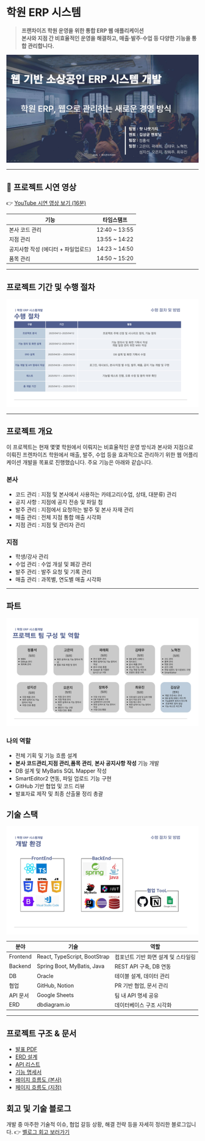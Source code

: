 # 학원 ERP 시스템

> **프랜차이즈 학원 운영을 위한 통합 ERP 웹 애플리케이션**  
> **본사와 지점 간 비효율적인 운영을 해결하고, 매출·발주·수업 등 다양한 기능을 통합 관리합니다.**
 

![slide1](./docs/slide_01.jpg)

---
## 🎥 프로젝트 시연 영상  
👉 [YouTube 시연 영상 보기 (16분)](https://www.youtube.com/watch?v=thHJxVCFyTI)

| 기능 | 타임스탬프 |
|------|-------------|
| 본사 코드 관리 | 12:40 ~ 13:55 |
| 지점 관리 | 13:55 ~ 14:22 |
| 공지사항 작성 (에디터 + 파일업로드) | 14:23 ~  14:50 |
| 품목 관리 | 14:50 ~ 15:20 |

---
## 프로젝트 기간 및 수행 절차
![slide1](./docs/slide_12.jpg)

---

## 프로젝트 개요
이 프로젝트는 현재 몇몇 학원에서 이뤄지는 비효율적인 운영 방식과 본사와 지점으로 이뤄진 프렌차이즈 학원에서 매출, 발주, 수업 등을 효과적으로 관리하기 위한 웹 어플리케이션 개발을 목표로 진행했습니다. 주요 기능은 아래와 같습니다.
### 본사
- 코드 관리 : 지점 및 본사에서 사용하는 카테고리(수업, 상태, 대분류) 관리
- 공지 사항 : 지점에 공지 전송 및 파일 첨
- 발주 관리 : 지점에서 요청하는 발주 및 본사 자재 관리
- 매출 관리 : 전체 지점 통합 매출 시각화
- 지점 관리 : 지점 및 관리자 관리
### 지점 
- 학생/강사 관리
- 수업 관리 : 수업 개설 및 폐강 관리
- 발주 관리 : 발주 요청 및 기록 관리
- 매출 관리 : 과목별, 연도별 매출 시각화 

---


## 파트
![slide1](./docs/slide_10.jpg)

### 나의 역할
- 전체 기획 및 기능 흐름 설계
- **본사 코드관리,지점 관리,품목 관리**, **본사 공지사항 작성** 기능 개발
- DB 설계 및 MyBatis SQL Mapper 작성
- SmartEditor2 연동, 파일 업로드 기능 구현
- GitHub 기반 협업 및 코드 리뷰
- 발표자료 제작 및 최종 산출물 정리 총괄
## 기술 스택
![slide1](./docs/slide_13.jpg)

| 분야 | 기술 | 역할 |
|------|------|------|
| Frontend | React, TypeScript, BootStrap |컴포넌트 기반 화면 설계 및 스타일링|
| Backend | Spring Boot, MyBatis, Java |REST API 구축, DB 연동|
| DB | Oracle | 테이블 설계, 데이터 관리 | 테이블 설계, 데이터 관리 |
| 협업 | GitHub, Notion | PR 기반 협업, 문서 관리 |
| API 문서 | Google Sheets | 팀 내 API 명세 공유 |
| ERD | dbdiagram.io | 데이터베이스 구조 시각화 |

---

## 프로젝트 구조 & 문서

- [발표 PDF](./docs/FinalProjectPDF.pdf)
- [ERD 설계](./docs/slide_18.jpg)
- [API 리스트](./docs/slide_21.jpg)
- [기능 명세서](./docs/slide_15.jpg)
- [페이지 흐름도 (본사)](./docs/slide_20.jpg)
- [페이지 흐름도 (지점)](./docs/slide_19.jpg)


## 회고 및 기술 블로그

개발 중 마주한 기술적 이슈, 협업 갈등 상황, 해결 전략 등을 자세히 정리한 블로그입니다. 
👉 [벨로그 회고 보러가기](https://velog.io/@gurcjs0132/파이널-프로젝트-에이콘-아카데)
